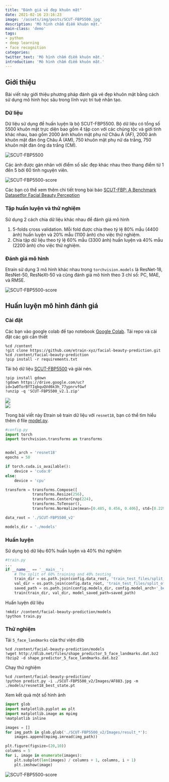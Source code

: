 ```yaml
---
title: "Đánh giá vẻ đẹp khuôn mặt"
date: 2021-02-16 23:16:23
image: '/assets/img/posts/SCUT-FBP5500.jpg'
description: 'Mô hình chấm điểm khuôn mặt.'
main-class: 'demo'
tags:
- python
- deep learning
- face recognition
categories:
twitter_text: 'Mô hình chấm điểm khuôn mặt.'
introduction: 'Mô hình chấm điểm khuôn mặt.'
---
```


## Giới thiệu

Bài viết này giới thiệu phương pháp đánh giá vẻ đẹp khuôn mặt bằng cách sử dụng mô hình học sâu trong lĩnh vực trí tuệ nhân tạo.

### Dữ liệu

Dữ liệu sử dụng để huấn luyện là bộ SCUT-FBP5500. Bộ dữ liệu có tổng số 5500 khuôn mặt trực diện bao gồm 4 tập con với các chủng tộc và giới tính khác nhau, bao gồm 2000 ảnh khuôn mặt phụ nữ Châu Á (AF), 2000 ảnh khuôn mặt đàn ông Châu Á (AM), 750 khuôn mặt phụ nữ da trắng, 750 khuôn mặt đàn ông da trắng (CM).

![SCUT-FBP5500](/assets/img/posts/SCUT-FBP5500.jpg)

Các ảnh được gán nhãn với điểm số sắc đẹp khác nhau theo thang điểm từ 1 đến 5 bởi 60 tình nguyện viên.

![SCUT-FBP5500-score](/assets/img/posts/SCUT-FBP5500-score.png)

Các bạn có thể xem thêm chi tiết trong bài báo [SCUT-FBP: A Benchmark Datasetfor Facial Beauty Perception](https://arxiv.org/pdf/1511.02459.pdf)

### Tập huấn luyện và thử nghiệm

Sử dụng 2 cách chia dữ liệu khác nhau để đánh giá mô hình

1. 5-folds cross validation. Mỗi fold được chia theo tỷ lệ 80% mẫu (4400 ảnh) huấn luyện và 20% mẫu (1100 ảnh) cho việc thử nghiệm.
2. Chia tập dữ liệu theo tỷ lệ 60% mẫu (3300 ảnh) huấn luyện và 40% mẫu (2200 ảnh) cho việc thử nghiệm.

### Đánh giá mô hình

Etrain sử dụng 3 mô hình khác nhau trong `torchvision.models` là ResNet-18, ResNet-50, ResNeXt-50 và cũng đánh giá mô hình theo 3 chỉ số: PC, MAE, và RMSE.

![SCUT-FBP5500-score](/assets/img/posts/SCUT-FBP5500-Benchmark.png)


## Huấn luyện mô hình đánh giá

### Cài đặt

Các bạn vào google colab để tạo notebook [Google Colab](https://colab.research.google.com). Tải repo và cài đặt các gói cần thiết

```
%cd /content
!git clone https://github.com/etrain-xyz/facial-beauty-prediction.git
%cd /content/facial-beauty-prediction
!pip install -r requirements.txt
```

Tải bộ dữ liệu [SCUT-FBP5500](https://drive.google.com/open?id=1w0TorBfTIqbquQVd6k3h_77ypnrvfGwf) và giải nén.

```
!pip install gdown
!gdown https://drive.google.com/uc?id=1w0TorBfTIqbquQVd6k3h_77ypnrvfGwf
!unzip -q 'SCUT-FBP5500_v2.1.zip'
```

<div>
<div class="screen-tv">
<a class="image-link" href="https://pinggo.vn/products/Xiaomi-May-hut-am-New-Widetech-2-dung-tich?ref=75576dd5c4"><img src="/assets/img/ads/xiaomi-new-widetech.gif"></a>
</div>
<img class="cabinet-img" src="/assets/img/cabinet-tv.png">
</div>


Trong bài viết này Etrain sẽ train dữ liệu với `resnet18`, bạn có thể tìm hiểu thêm ở file [model.py](https://github.com/etrain-xyz/facial-beauty-prediction/blob/master/model.py).

```python
#config.py
import torch
import torchvision.transforms as transforms


model_arch = 'resnet18'
epochs = 50

if torch.cuda.is_available():
    device = 'cuda:0'
else:
    device = 'cpu'

transform = transforms.Compose([
			transforms.Resize(256),
			transforms.CenterCrop(224),
			transforms.ToTensor(),
			transforms.Normalize(mean=[0.485, 0.456, 0.406], std=[0.229, 0.224, 0.225]),])

data_root = './SCUT-FBP5500_v2'

models_dir = './models'
```

### Huấn luyện

Sử dụng bộ dữ liệu 60% huấn luyện và 40% thử nghiệm

```python
#train.py
...
if __name__ == '__main__':
	# The split of 60% training and 40% testing
	train_dir = os.path.join(config.data_root, 'train_test_files/split_of_60%training and 40%testing/train.txt')
	val_dir = os.path.join(config.data_root, 'train_test_files/split_of_60%training and 40%testing/test.txt')
	saved_path = os.path.join(config.models_dir, config.model_arch+'_best_state.pt')
	train(train_dir, val_dir, model_saved_path=saved_path)
```

Huấn luyện dữ liệu

```
!mkdir /content/facial-beauty-prediction/models
!python train.py
```

### Thử nghiệm

Tải `5_face_landmarks` của thư viện dlib

```
%cd /content/facial-beauty-prediction/models
!wget http://dlib.net/files/shape_predictor_5_face_landmarks.dat.bz2
!bzip2 -d shape_predictor_5_face_landmarks.dat.bz2
```

Chạy thử nghiệm

```
%cd /content/facial-beauty-prediction/
!python predict.py -i ./SCUT-FBP5500_v2/Images/AF883.jpg -m ./models/resnet18_best_state.pt
```

Xem kết quả một số hình ảnh

```python
import glob
import matplotlib.pyplot as plt
import matplotlib.image as mpimg
%matplotlib inline

images = []
for img_path in glob.glob('./SCUT-FBP5500_v2/Images/result_*'):
    images.append(mpimg.imread(img_path))

plt.figure(figsize=(20,10))
columns = 5
for i, image in enumerate(images):
    plt.subplot(len(images) / columns + 1, columns, i + 1)
    plt.imshow(image)
```


![SCUT-FBP5500-score](/assets/img/posts/SCUT_FBP5500-result.png)
